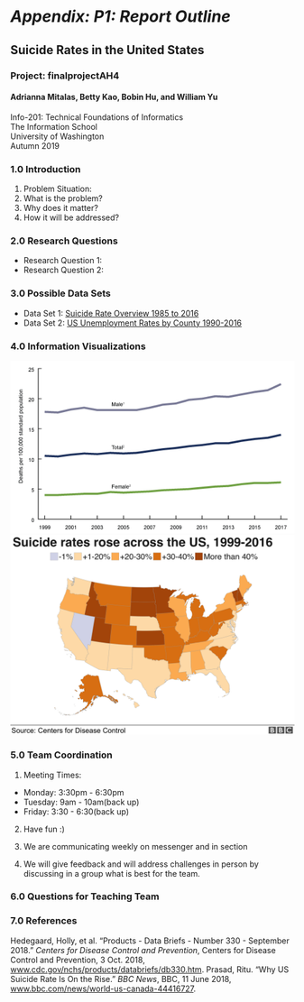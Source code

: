 # *Appendix: P1: Report Outline* #
## Suicide Rates in the United States ##
### Project: finalprojectAH4 ###
#### Adrianna Mitalas, Betty Kao, Bobin Hu, and William Yu
Info-201: Technical Foundations of Informatics  
The Information School  
University of Washington  
Autumn 2019

### 1.0 Introduction
1. Problem Situation:
2. What is the problem?
3. Why does it matter?
4. How it will be addressed?

### 2.0 Research Questions
* Research Question 1:
* Research Question 2:

### 3.0 Possible Data Sets
* Data Set 1: [Suicide Rate Overview 1985 to 2016](https://www.kaggle.com/russellyates88/suicide-rates-overview-1985-to-2016)
* Data Set 2: [US Unemployment Rates by County 1990-2016](https://www.kaggle.com/jayrav13/unemployment-by-county-us)

### 4.0 Information Visualizations
![Suicide Rates by Sex](visualization-Images/suicide-rates-by-sex.png)
![Suicide Rates Rising](visualization-Images/suicide-rising-rates.png)

### 5.0 Team Coordination
1. Meeting Times:
* Monday: 3:30pm - 6:30pm
* Tuesday: 9am - 10am(back up)
* Friday: 3:30 - 6:30(back up)

2. Have fun :)

3. We are communicating weekly on messenger and in section

4. We will give feedback and will address challenges in person by discussing in a group what is best for the team.

### 6.0 Questions for Teaching Team


### 7.0 References
Hedegaard, Holly, et al. “Products - Data Briefs - Number 330 - September 2018.” *Centers for Disease Control and Prevention*, Centers for Disease Control and Prevention, 3 Oct. 2018, www.cdc.gov/nchs/products/databriefs/db330.htm.
Prasad, Ritu. “Why US Suicide Rate Is On the Rise.” *BBC News*, BBC, 11 June 2018, www.bbc.com/news/world-us-canada-44416727.
